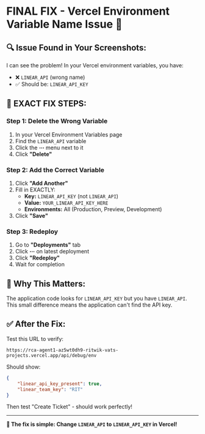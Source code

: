 # FINAL FIX - Vercel Environment Variable Name Issue 🎯

## 🔍 **Issue Found in Your Screenshots:**

I can see the problem! In your Vercel environment variables, you have:
- ❌ `LINEAR_API` (wrong name)
- ✅ Should be: `LINEAR_API_KEY`

## 🚀 **EXACT FIX STEPS:**

### **Step 1: Delete the Wrong Variable**
1. In your Vercel Environment Variables page
2. Find the `LINEAR_API` variable
3. Click the **⋯** menu next to it
4. Click **"Delete"**

### **Step 2: Add the Correct Variable**
1. Click **"Add Another"**
2. Fill in EXACTLY:
   - **Key:** `LINEAR_API_KEY` (not `LINEAR_API`)
   - **Value:** `YOUR_LINEAR_API_KEY_HERE`
   - **Environments:** All (Production, Preview, Development)
3. Click **"Save"**

### **Step 3: Redeploy**
1. Go to **"Deployments"** tab
2. Click **⋯** on latest deployment
3. Click **"Redeploy"**
4. Wait for completion

## 🎯 **Why This Matters:**

The application code looks for `LINEAR_API_KEY` but you have `LINEAR_API`. This small difference means the application can't find the API key.

## ✅ **After the Fix:**

Test this URL to verify:
```
https://rca-agent1-az5wt0dh9-ritwik-vats-projects.vercel.app/api/debug/env
```

Should show:
```json
{
    "linear_api_key_present": true,
    "linear_team_key": "RIT"
}
```

Then test "Create Ticket" - should work perfectly!

---
**🎯 The fix is simple: Change `LINEAR_API` to `LINEAR_API_KEY` in Vercel!**
